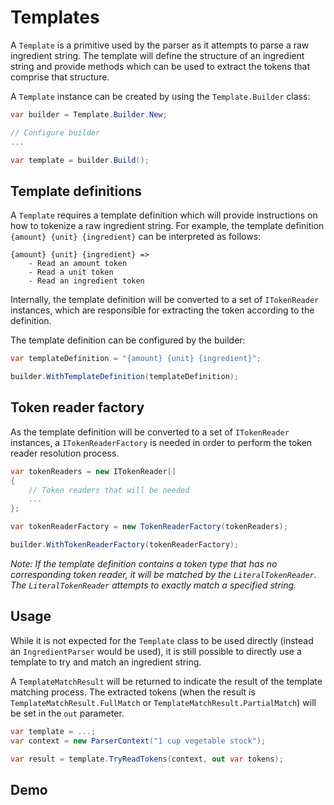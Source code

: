 # Templates

A `Template` is a primitive used by the parser as it attempts to parse a raw ingredient string.
The template will define the structure of an ingredient string and provide methods which can be 
used to extract the tokens that comprise that structure.

A `Template` instance can be created by using the `Template.Builder` class:

```cs
var builder = Template.Builder.New;

// Configure builder
...

var template = builder.Build();
```

## Template definitions

A `Template` requires a template definition which will provide instructions on how to tokenize
a raw ingredient string. For example, the template definition `{amount} {unit} {ingredient}` can
be interpreted as follows:

```
{amount} {unit} {ingredient} =>
    - Read an amount token
    - Read a unit token
    - Read an ingredient token
```

Internally, the template definition will be converted to a set of `ITokenReader` instances, which are
responsible for extracting the token according to the definition.

The template definition can be configured by the builder:

```cs
var templateDefinition = "{amount} {unit} {ingredient}";

builder.WithTemplateDefinition(templateDefinition);
```

## Token reader factory

As the template definition will be converted to a set of `ITokenReader` instances, a `ITokenReaderFactory` is
needed in order to perform the token reader resolution process.

```cs
var tokenReaders = new ITokenReader[] 
{
    // Token readers that will be needed
    ...
};

var tokenReaderFactory = new TokenReaderFactory(tokenReaders);

builder.WithTokenReaderFactory(tokenReaderFactory);
```

*Note: If the template definition contains a token type that has no corresponding token reader, it will be matched
       by the `LiteralTokenReader`. The `LiteralTokenReader` attempts to exactly match a specified string.*

## Usage

While it is not expected for the `Template` class to be used directly (instead an `IngredientParser` would be used),
it is still possible to directly use a template to try and match an ingredient string.

A `TemplateMatchResult` will be returned to indicate the result of the template matching process. The extracted tokens
(when the result is `TemplateMatchResult.FullMatch` or `TemplateMatchResult.PartialMatch`) will be set in the `out` parameter.

```cs
var template = ...;
var context = new ParserContext("1 cup vegetable stock");

var result = template.TryReadTokens(context, out var tokens);
```

## Demo

```cs --region "template" --source-file ../RecipeIngredientParser.Documentation/Program.cs --project ../RecipeIngredientParser.Documentation/RecipeIngredientParser.Documentation.csproj
```